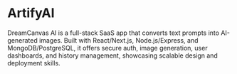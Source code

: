 # ArtifyAI
DreamCanvas AI is a full-stack SaaS app that converts text prompts into AI-generated images. Built with React/Next.js, Node.js/Express, and MongoDB/PostgreSQL, it offers secure auth, image generation, user dashboards, and history management, showcasing scalable design and deployment skills.
